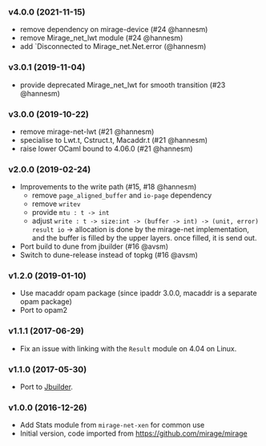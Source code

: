### v4.0.0 (2021-11-15)

- remove dependency on mirage-device (#24 @hannesm)
- remove Mirage_net_lwt module (#24 @hannesm)
- add `Disconnected to Mirage_net.Net.error (@hannesm)

### v3.0.1 (2019-11-04)

- provide deprecated Mirage_net_lwt for smooth transition (#23 @hannesm)

### v3.0.0 (2019-10-22)

- remove mirage-net-lwt (#21 @hannesm)
- specialise to Lwt.t, Cstruct.t, Macaddr.t (#21 @hannesm)
- raise lower OCaml bound to 4.06.0 (#21 @hannesm)

### v2.0.0 (2019-02-24)

- Improvements to the write path (#15, #18 @hannesm)
  * remove `page_aligned_buffer` and `io-page` dependency
  * remove `writev`
  * provide `mtu : t -> int`
  * adjust `write : t -> size:int -> (buffer -> int) -> (unit, error) result io`
   -> allocation is done by the mirage-net implementation, and the buffer is
      filled by the upper layers. once filled, it is send out.
- Port build to dune from jbuilder (#16 @avsm)
- Switch to dune-release instead of topkg (#16 @avsm)

### v1.2.0 (2019-01-10)

- Use macaddr opam package (since ipaddr 3.0.0, macaddr is a separate opam package)
- Port to opam2

### v1.1.1 (2017-06-29)

- Fix an issue with linking with the `Result` module on 4.04 on Linux.

### v1.1.0 (2017-05-30)

- Port to [Jbuilder](https://github.com/janestreet/jbuilder).

### v1.0.0 (2016-12-26)

- Add Stats module from `mirage-net-xen` for common use
- Initial version, code imported from <https://github.com/mirage/mirage>
